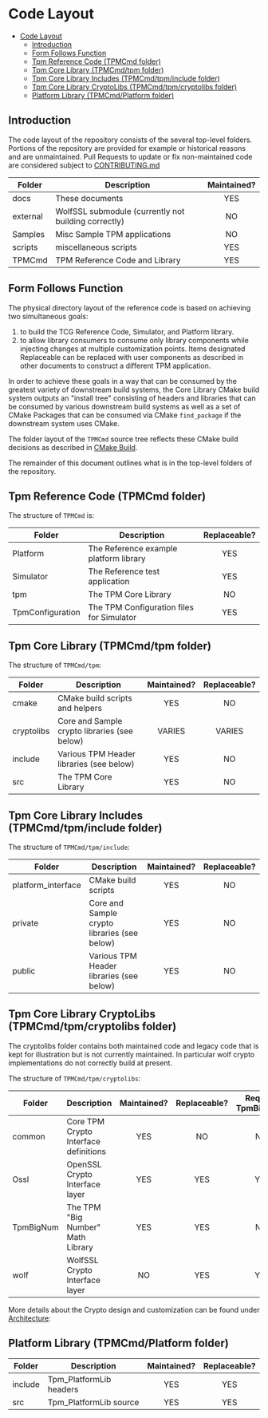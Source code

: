 <!-- Copyright Microsoft Corporation. All Rights Reserved
     Licensed subject to: https://github.com/microsoft/ms-tpm-20-ref/blob/main/LICENSE -->

# Code Layout
- [Code Layout](#code-layout)
  - [Introduction](#introduction)
  - [Form Follows Function](#form-follows-function)
  - [Tpm Reference Code (TPMCmd folder)](#tpm-reference-code-tpmcmd-folder)
  - [Tpm Core Library (TPMCmd/tpm folder)](#tpm-core-library-tpmcmdtpm-folder)
  - [Tpm Core Library Includes (TPMCmd/tpm/include folder)](#tpm-core-library-includes-tpmcmdtpminclude-folder)
  - [Tpm Core Library CryptoLibs (TPMCmd/tpm/cryptolibs folder)](#tpm-core-library-cryptolibs-tpmcmdtpmcryptolibs-folder)
  - [Platform Library (TPMCmd/Platform folder)](#platform-library-tpmcmdplatform-folder)

## Introduction

The code layout of the repository consists of the several top-level folders.
Portions of the repository are provided for example or historical reasons and are
unmaintained.  Pull Requests to update or fix non-maintained code are considered
subject to [CONTRIBUTING.md](../../CONTRIBUTING.md)

| Folder   | Description                                          | Maintained? |
| -------- | ---------------------------------------------------- | :---------: |
| docs     | These documents                                      | YES         |
| external | WolfSSL submodule (currently not building correctly) | NO          |
| Samples  | Misc Sample TPM applications                         | NO          |
| scripts  | miscellaneous scripts                                | YES         |
| TPMCmd   | TPM Reference Code and Library                       | YES         |

## Form Follows Function

The physical directory layout of the reference code is based on achieving two
simultaneous goals:
1. to build the TCG Reference Code, Simulator, and Platform library.
2. to allow library consumers to consume only library components while injecting
changes at multiple customization points. Items designated Replaceable can be
replaced with user components as described in other documents to construct a
different TPM application.

In order to achieve these goals in a way that can be consumed by the greatest
variety of downstream build systems, the Core Library CMake build system
outputs an "install tree" consisting of headers and libraries that can be
consumed by various downstream build systems as well as a set of CMake Packages
that can be consumed via CMake `find_package` if the downstream system uses CMake.

The folder layout of the `TPMCmd` source tree reflects these CMake build
decisions as described in [CMake Build](Build.CMake.md).

The remainder of this document outlines what is in the top-level folders of the
repository.

## Tpm Reference Code (TPMCmd folder)

The structure of `TPMCmd` is:

| Folder           | Description                               | Replaceable? |
| ---------------- | ----------------------------------------- | :----------: |
| Platform         | The Reference example platform library    | YES          |
| Simulator        | The Reference test application            | YES          |
| tpm              | The TPM Core Library                      | NO           |
| TpmConfiguration | The TPM Configuration files for Simulator | YES          |

<!-- New names
| Tpm_PlatformLib   | The Reference example platform library    | YES          |
| Tpm_Simulator     | The Reference test application            | YES          |
| Tpm_Core          | The TPM Core Library                      | NO           |
| Tpm_Configuration | The TPM Configuration files for Simulator | YES          |
-->

## Tpm Core Library (TPMCmd/tpm folder)

The structure of `TPMCmd/tpm`:

| Folder     | Description                                  | Maintained? | Replaceable? |
| ---------- | -------------------------------------------- | :---------: | :----------: |
| cmake      | CMake build scripts and helpers              | YES         | NO           |
| cryptolibs | Core and Sample crypto libraries (see below) | VARIES      | VARIES       |
| include    | Various TPM  Header libraries (see below)    | YES         | NO           |
| src        | The TPM Core Library                         | YES         | NO           |

## Tpm Core Library Includes (TPMCmd/tpm/include folder)

The structure of `TPMCmd/tpm/include`:

| Folder             | Description                                  | Maintained? | Replaceable? |
| ------------------ | -------------------------------------------- | :---------: | :----------: |
| platform_interface | CMake build scripts                          | YES         | NO           |
| private            | Core and Sample crypto libraries (see below) | YES         | NO           |
| public             | Various TPM  Header libraries (see below)    | YES         | NO           |


## Tpm Core Library CryptoLibs (TPMCmd/tpm/cryptolibs folder)

The cryptolibs folder contains both maintained code and legacy code that is kept
for illustration but is not currently maintained.  In particular wolf crypto
implementations do not correctly build at present.

The structure of `TPMCmd/tpm/cryptolibs`:

| Folder    | Description                           | Maintained? | Replaceable? | Requires TpmBigNum? |
| --------- | ------------------------------------- | :---------: | :----------: | :-----------------: |
| common    | Core TPM Crypto Interface definitions | YES         | NO           | N/A                 |
| Ossl      | OpenSSL Crypto Interface layer        | YES         | YES          | YES                 |
| TpmBigNum | The TPM "Big Number" Math Library     | YES         | YES          | N/A                 |
| wolf      | WolfSSL Crypto Interface layer        | NO          | YES          | YES                 |

More details about the Crypto design and customization can be found under [Architecture](../architecture/Introduction.md):

## Platform Library (TPMCmd/Platform folder)

| Folder  | Description                    | Maintained? | Replaceable? |
| ------- | ------------------------------ | :---------: | :----------: |
| include | Tpm_PlatformLib headers        | YES         | YES          |
| src     | Tpm_PlatformLib source         | YES         | YES          |

